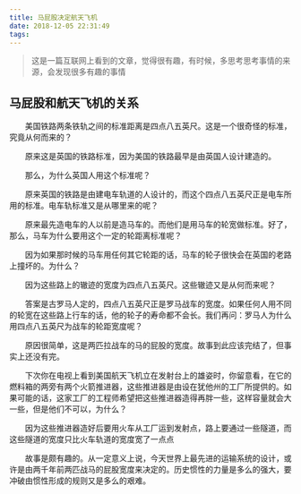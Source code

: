 ```yaml
---
title: 马屁股决定航天飞机
date: 2018-12-05 22:31:49
tags: 
---
```


> 这是一篇互联网上看到的文章，觉得很有趣，有时候，多思考思考事情的来源，会发现很多有趣的事情

## 马屁股和航天飞机的关系

　　美国铁路两条铁轨之间的标准距离是四点八五英尺。这是一个很奇怪的标准，究竟从何而来的？

　　原来这是英国的铁路标准，因为美国的铁路最早是由英国人设计建造的。

　　那么，为什么英国人用这个标准呢？

　　原来英国的铁路是由建电车轨道的人设计的，而这个四点八五英尺正是电车所用的标准。电车轨标准又是从哪里来的呢？

　　原来最先造电车的人以前是造马车的。而他们是用马车的轮宽做标准。好了，那么，马车为什么要用这个一定的轮距离标准呢？

　　因为如果那时候的马车用任何其它轮距的话，马车的轮子很快会在英国的老路上撞坏的。为什么？

　　因为这些路上的辙迹的宽度为四点八五英尺。这些辙迹又是从何而来呢？

　　答案是古罗马人定的，四点八五英尺正是罗马战车的宽度。如果任何人用不同的轮宽在这些路上行车的话，他的轮子的寿命都不会长。我们再问：罗马人为什么用四点八五英尺为战车的轮距宽度呢？

　　原因很简单，这是两匹拉战车的马的屁股的宽度。故事到此应该完结了，但事实上还没有完。

　　下次你在电视上看到美国航天飞机立在发射台上的雄姿时，你留意看，在它的燃料箱的两旁有两个火箭推进器，这些推进器是由设在犹他州的工厂所提供的。如果可能的话，这家工厂的工程师希望把这些推进器造得再胖一些，这样容量就会大一些，但是他们不可以，为什么？

　　因为这些推进器造好后要用火车从工厂运到发射点，路上要通过一些隧道，而这些隧道的宽度只比火车轨道的宽度宽了一点点

　　故事是颇有趣的。从一定意义上说，今天世界上最先进的运输系统的设计，或许是由两千年前两匹战马的屁股宽度来决定的。历史惯性的力量是多么的强大，要冲破由惯性形成的规则又是多么的艰难。

